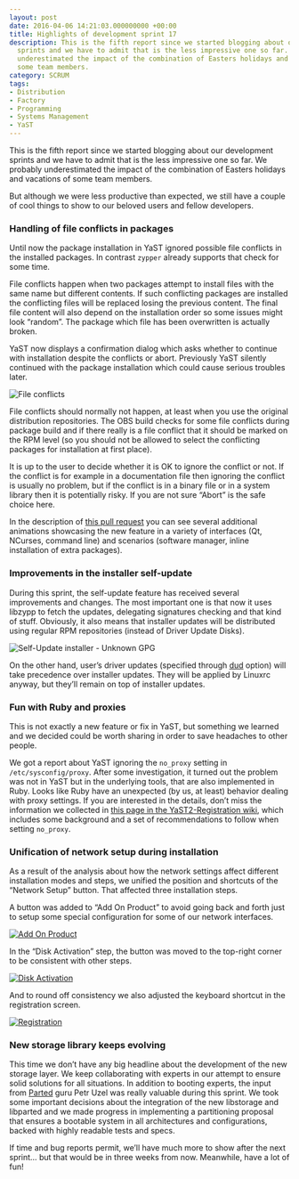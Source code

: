 ```yaml
---
layout: post
date: 2016-04-06 14:21:03.000000000 +00:00
title: Highlights of development sprint 17
description: This is the fifth report since we started blogging about our development
  sprints and we have to admit that is the less impressive one so far. We probably
  underestimated the impact of the combination of Easters holidays and vacations of
  some team members.
category: SCRUM
tags:
- Distribution
- Factory
- Programming
- Systems Management
- YaST
---
```


This is the fifth report since we started blogging about our development
sprints and we have to admit that is the less impressive one so far. We
probably underestimated the impact of the combination of Easters
holidays and vacations of some team members.

But although we were less productive than expected, we still have a
couple of cool things to show to our beloved users and fellow
developers.

### Handling of file conflicts in packages

Until now the package installation in YaST ignored possible file
conflicts in the installed packages. In contrast `zypper` already
supports that check for some time.

File conflicts happen when two packages attempt to install files with
the same name but different contents. If such conflicting packages are
installed the conflicting files will be replaced losing the previous
content. The final file content will also depend on the installation
order so some issues might look “random”. The package which file has
been overwritten is actually broken.

YaST now displays a confirmation dialog which asks whether to continue
with installation despite the conflicts or abort. Previously YaST
silently continued with the package installation which could cause
serious troubles later.

![File
conflicts](https://cloud.githubusercontent.com/assets/907998/13957750/e11da630-f04d-11e5-94a5-ee8b7a67b0ce.gif)

File conflicts should normally not happen, at least when you use the
original distribution repositories. The OBS build checks for some file
conflicts during package build and if there really is a file conflict
that it should be marked on the RPM level (so you should not be allowed
to select the conflicting packages for installation at first place).

It is up to the user to decide whether it is OK to ignore the conflict
or not. If the conflict is for example in a documentation file then
ignoring the conflict is usually no problem, but if the conflict is in a
binary file or in a system library then it is potentially risky. If you
are not sure “Abort” is the safe choice here.

In the description of [this pull request][1] you can see several
additional animations showcasing the new feature in a variety of
interfaces (Qt, NCurses, command line) and scenarios (software manager,
inline installation of extra packages).

### Improvements in the installer self-update

During this sprint, the self-update feature has received several
improvements and changes. The most important one is that now it uses
libzypp to fetch the updates, delegating signatures checking and that
kind of stuff. Obviously, it also means that installer updates will be
distributed using regular RPM repositories (instead of Driver Update
Disks).

![Self-Update installer - Unknown
GPG](../../../../images/2016-04-06/c7f519fc-fbda-11e5-9367-2e08dd186c1d.png)

On the other hand, user’s driver updates (specified through [dud][2]
option) will take precedence over installer updates. They will be
applied by Linuxrc anyway, but they’ll remain on top of installer
updates.

### Fun with Ruby and proxies

This is not exactly a new feature or fix in YaST, but something we
learned and we decided could be worth sharing in order to save headaches
to other people.

We got a report about YaST ignoring the `no_proxy` setting in
`/etc/sysconfig/proxy`. After some investigation, it turned out the
problem was not in YaST but in the underlying tools, that are also
implemented in Ruby. Looks like Ruby have an unexpected (by us, at
least) behavior dealing with proxy settings. If you are interested in
the details, don’t miss the information we collected in [this page in
the YaST2-Registration wiki][3], which includes some background and a
set of recommendations to follow when setting `no_proxy`.

### Unification of network setup during installation

As a result of the analysis about how the network settings affect
different installation modes and steps, we unified the position and
shortcuts of the “Network Setup” button. That affected three
installation steps.

A button was added to “Add On Product” to avoid going back and forth
just to setup some special configuration for some of our network
interfaces.

[![Add On
Product](../../../../images/2016-04-06/addon-300x225.png)](../../../../images/2016-04-06/addon.png)

In the “Disk Activation” step, the button was moved to the top-right
corner to be consistent with other steps.

[![Disk
Activation](../../../../images/2016-04-06/disk_activation-300x225.png)](../../../../images/2016-04-06/disk_activation.png)

And to round off consistency we also adjusted the keyboard shortcut in
the registration screen.

[![Registration](../../../../images/2016-04-06/registration-300x225.png)](../../../../images/2016-04-06/registration.png)

### New storage library keeps evolving

This time we don’t have any big headline about the development of the
new storage layer. We keep collaborating with experts in our attempt to
ensure solid solutions for all situations. In addition to booting
experts, the input from [Parted][4] guru Petr Uzel was really valuable
during this sprint. We took some important decisions about the
integration of the new libstorage and libparted and we made progress in
implementing a partitioning proposal that ensures a bootable system in
all architectures and configurations, backed with highly readable tests
and specs.

If time and bug reports permit, we’ll have much more to show after the
next sprint… but that would be in three weeks from now. Meanwhile, have
a lot of fun!



[1]: https://github.com/yast/yast-yast2/pull/452
[2]: https://en.opensuse.org/SDB:Linuxrc#p_dud
[3]: https://github.com/yast/yast-registration/wiki/Proxy-Configuration-Issues
[4]: http://www.gnu.org/software/parted/
